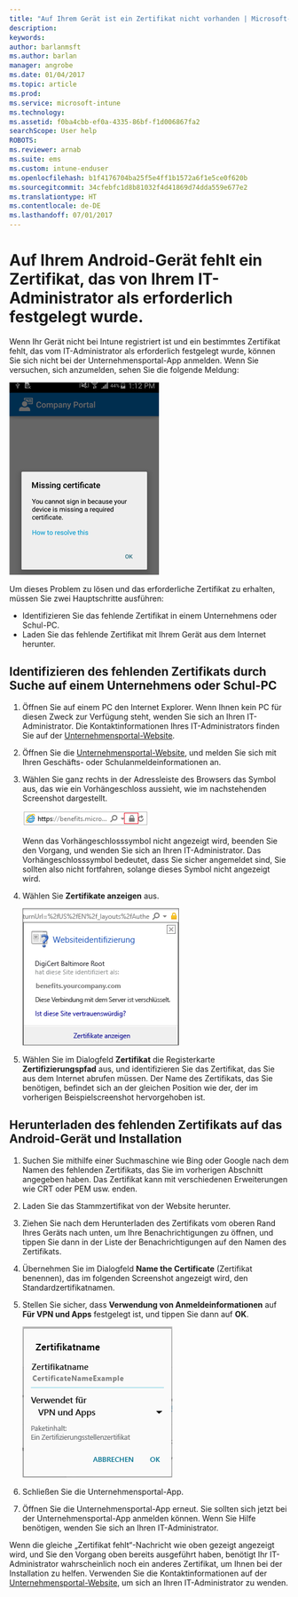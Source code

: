 ```yaml
---
title: "Auf Ihrem Gerät ist ein Zertifikat nicht vorhanden | Microsoft-Dokumentation"
description: 
keywords: 
author: barlanmsft
ms.author: barlan
manager: angrobe
ms.date: 01/04/2017
ms.topic: article
ms.prod: 
ms.service: microsoft-intune
ms.technology: 
ms.assetid: f0ba4cbb-ef0a-4335-86bf-f1d006867fa2
searchScope: User help
ROBOTS: 
ms.reviewer: arnab
ms.suite: ems
ms.custom: intune-enduser
ms.openlocfilehash: b1f4176704ba25f5e4ff1b1572a6f1e5ce0f620b
ms.sourcegitcommit: 34cfebfc1d8b81032f4d41869d74dda559e677e2
ms.translationtype: HT
ms.contentlocale: de-DE
ms.lasthandoff: 07/01/2017
---
```

# <a name="your-android-device-is-missing-a-certificate-required-by-your-it-admin"></a>Auf Ihrem Android-Gerät fehlt ein Zertifikat, das von Ihrem IT-Administrator als erforderlich festgelegt wurde.

Wenn Ihr Gerät nicht bei Intune registriert ist und ein bestimmtes Zertifikat fehlt, das vom IT-Administrator als erforderlich festgelegt wurde, können Sie sich nicht bei der Unternehmensportal-App anmelden. Wenn Sie versuchen, sich anzumelden, sehen Sie die folgende Meldung:

![screenshot-error-message-about-missing-certificate](./media/andr-cert_install-1-cert_missing.png)

Um dieses Problem zu lösen und das erforderliche Zertifikat zu erhalten, müssen Sie zwei Hauptschritte ausführen:

- Identifizieren Sie das fehlende Zertifikat in einem Unternehmens oder Schul-PC.
- Laden Sie das fehlende Zertifikat mit Ihrem Gerät aus dem Internet herunter.

## <a name="identify-the-missing-certificate-by-looking-on-a-company-or-school-pc"></a>Identifizieren des fehlenden Zertifikats durch Suche auf einem Unternehmens oder Schul-PC

1. Öffnen Sie auf einem PC den Internet Explorer. Wenn Ihnen kein PC für diesen Zweck zur Verfügung steht, wenden Sie sich an Ihren IT-Administrator. Die Kontaktinformationen Ihres IT-Administrators finden Sie auf der [Unternehmensportal-Website](http://portal.manage.microsoft.com).

2. Öffnen Sie die [Unternehmensportal-Website](http://portal.manage.microsoft.com), und melden Sie sich mit Ihren Geschäfts- oder Schulanmeldeinformationen an.

3. Wählen Sie ganz rechts in der Adressleiste des Browsers das Symbol aus, das wie ein Vorhängeschloss aussieht, wie im nachstehenden Screenshot dargestellt.

    ![screenshot-internet-explorer-address-bar-padlock-symbol](./media/andr-missing-cert-ie-padlock-symbol.png)

    Wenn das Vorhängeschlosssymbol nicht angezeigt wird, beenden Sie den Vorgang, und wenden Sie sich an Ihren IT-Administrator. Das Vorhängeschlosssymbol bedeutet, dass Sie sicher angemeldet sind, Sie sollten also nicht fortfahren, solange dieses Symbol nicht angezeigt wird.

4. Wählen Sie **Zertifikate anzeigen** aus.

    ![screenshot-internet-explorer-view-certificates-button-on-website-identification-dialog](./media/andr-missg-cert-ie-view-cert-button.png)

5. Wählen Sie im Dialogfeld **Zertifikat** die Registerkarte **Zertifizierungspfad** aus, und identifizieren Sie das Zertifikat, das Sie aus dem Internet abrufen müssen. Der Name des Zertifikats, das Sie benötigen, befindet sich an der gleichen Position wie der, der im vorherigen Beispielscreenshot hervorgehoben ist.

## <a name="download-and-install-the-missing-certificate-on-your-android-mobile-device"></a>Herunterladen des fehlenden Zertifikats auf das Android-Gerät und Installation

1. Suchen Sie mithilfe einer Suchmaschine wie Bing oder Google nach dem Namen des fehlenden Zertifikats, das Sie im vorherigen Abschnitt angegeben haben. Das Zertifikat kann mit verschiedenen Erweiterungen wie CRT oder PEM usw. enden.

2. Laden Sie das Stammzertifikat von der Website herunter.

3. Ziehen Sie nach dem Herunterladen des Zertifikats vom oberen Rand Ihres Geräts nach unten, um Ihre Benachrichtigungen zu öffnen, und tippen Sie dann in der Liste der Benachrichtigungen auf den Namen des Zertifikats.

4. Übernehmen Sie im Dialogfeld **Name the Certificate** (Zertifikat benennen), das im folgenden Screenshot angezeigt wird, den Standardzertifikatnamen.

5. Stellen Sie sicher, dass **Verwendung von Anmeldeinformationen** auf **Für VPN und Apps** festgelegt ist, und tippen Sie dann auf **OK**.

    ![screenshot-certificate-name-dialog-showing-certificate-name](./media/andr-missing-cert-cert-name.png)

6. Schließen Sie die Unternehmensportal-App.

7. Öffnen Sie die Unternehmensportal-App erneut. Sie sollten sich jetzt bei der Unternehmensportal-App anmelden können. Wenn Sie Hilfe benötigen, wenden Sie sich an Ihren IT-Administrator.

Wenn die gleiche „Zertifikat fehlt“-Nachricht wie oben gezeigt angezeigt wird, und Sie den Vorgang oben bereits ausgeführt haben, benötigt Ihr IT-Administrator wahrscheinlich noch ein anderes Zertifikat, um Ihnen bei der Installation zu helfen. Verwenden Sie die Kontaktinformationen auf der [Unternehmensportal-Website](http://portal.manage.microsoft.com), um sich an Ihren IT-Administrator zu wenden.
